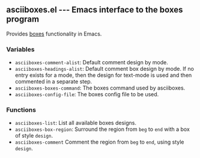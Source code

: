 asciiboxes.el --- Emacs interface to the boxes program
--------------------------------------------------------------------

Provides [boxes][] functionality in Emacs.

### Variables

* `asciiboxes-comment-alist`: Default comment design by mode.
* `asciiboxes-headings-alist`: Default comment box design by mode. If no entry
  exists for a mode, then the design for text-mode is used and then commented
  in a separate step.
* `asciiboxes-boxes-command`: The boxes command used by asciiboxes.
* `asciiboxes-config-file`: The boxes config file to be used.

### Functions

* `asciiboxes-list`: List all available boxes designs.
* `asciiboxes-box-region`: Surround the region from `beg` to `end` with a box
  of style `design`.
* `asciiboxes-comment` Comment the region from `beg` to `end`, using style
  `design`.


[boxes]: http://boxes.thomasjensen.com/
